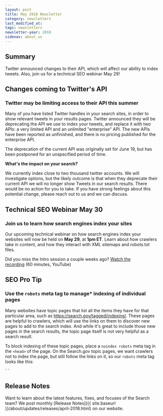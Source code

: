 ```yaml
---
layout: post
title: May 2018 Newsletter
category: newsletters
last_modified_at: 
tags: newsletters
newsletter-year: 2018
sidenav: about_us
---
```


## Summary

Twitter announced changes to their API, which will affect our ability to index tweets. Also, join us for a technical SEO webinar May 29!

## Changes coming to Twitter's API

### Twitter may be limiting access to their API this summer 

Many of you have listed Twitter handles in your search sites, in order to show relevant tweets in your results pages. Twitter announced they will be deprecating the API we use to index your tweets, and replace it with two APIs: a very limited API and an unlimited &quot;enterprise&quot; API. The new APIs have been reported as unfinished, and there is no pricing published for the enterprise API.

The deprecation of the current API was originally set for June 19, but has been postponed for an unspecified period of time.

**What's the impact on your search?**

We currently index close to two thousand twitter accounts. We will investigate options, but the likely outcome is that when they deprecate their current API we will no longer show Tweets in our search results. There would be no action for you to take. If you have strong feelings about this potential change, please reach out to us and we can discuss.

## Technical SEO Webinar May 30

### Join us to learn how search engines index your sites

Our upcoming technical webinar on how search engines index your websites will now be held on **May 29**, at **1pm ET**. Learn about how crawlers take in content, and how they interact with XML sitemaps and robots.txt files.

Did you miss the Intro session a couple weeks ago? <a href="https://www.youtube.com/watch?v=W9gFgy4Jx6k&amp;utm_campaign=Search.gov%20Newsletter&amp;utm_source=hs_email&amp;utm_medium=email&amp;_hsenc=p2ANqtz-9TAFHIq1mr4c2CEB6qA78JmUsxlpF_YDR7I-IByXDQ8vO1oRyS30YdcyHHfYqRsaFaxARK">Watch the recording</a> (60 minutes, YouTube)</td>

## SEO Pro Tip

### Use the `robots` meta tag to manage* indexing of individual pages

Many websites have topic pages that list all the items they have for that particular area, such as <a href="https://search.gov/tagged/indexing/?utm_campaign=Search.gov%20Newsletter&amp;utm_source=hs_email&amp;utm_medium=email&amp;_hsenc=p2ANqtz-9TAFHIq1mr4c2CEB6qA78JmUsxlpF_YDR7I-IByXDQ8vO1oRyS30YdcyHHfYqRsaFaxARK">https://search.gov/tagged/indexing/</a>. These pages are helpful to crawlers, which will use the links on them to discover new pages to add to the search index. And while it's great to include those new pages in the search results, the topic page itself is not very helpful as a search result.

To block indexing of these topic pages, place a `noindex robots` meta tag in the `<head>` of the page. On the Search.gov topic pages, we want crawlers not to index the page, but still follow the links on it, so our `robots` meta tag looks like this:
<pre>`<meta name=&quot;robots&quot; content=&quot;noindex, follow&quot;>`</pre>

## Release Notes

Want to learn about the latest features, fixes, and focuses of the Search team? We post monthly [Release Notes]({{ site.baseurl }}/about/updates/releases/april-2018.html) on our website.